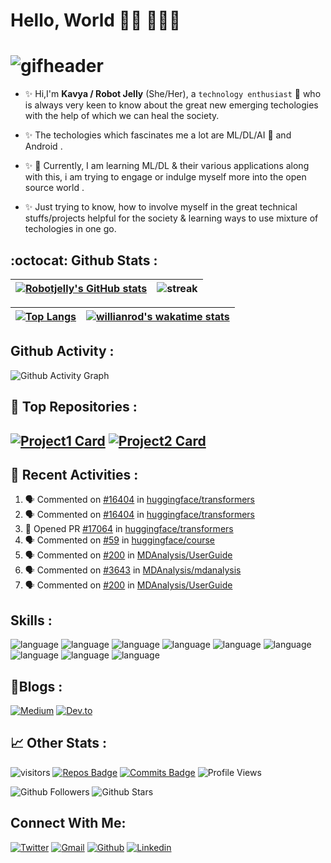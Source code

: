 # Hello, World 👋🏼 👩🏾‍💻


# ![gifheader](https://user-images.githubusercontent.com/36916536/166684283-53a55102-c443-4cb1-9730-dc39e35027c5.gif)

- :sparkles: Hi,I'm **Kavya / Robot Jelly** (She/Her), a `technology enthusiast` :robot: who is always very keen to know about the great new emerging techologies with the help of which we can heal the society. 

- :sparkles: The techologies which fascinates me a lot are ML/DL/AI :robot: and Android . 

- :sparkles: 🔭 Currently, I am learning ML/DL & their various applications along with this, i am trying to engage or indulge myself more into the open source world .

- :sparkles: Just trying to know, how to involve myself in the great technical stuffs/projects helpful for the society & learning ways to use mixture of techologies in one go.

**:octocat: Github Stats :**
---
|[![Robotjelly's GitHub stats](https://github-readme-stats.vercel.app/api?username=robotjellyzone&count_private=true&show_icons=true&theme=solarized-light&include_all_commits=true)](https://github.com/robotjellyzone)|![streak](https://github-readme-streak-stats.herokuapp.com/?user=robotjellyzone&theme=solarized-light)|
|---------------------------------------|--------------------------------------------|


|[![Top Langs](https://github-readme-stats.vercel.app/api/top-langs/?username=robotjellyzone&layout=compact&theme=highcontrast)](https://github.com/robotjellyzone)|[![willianrod's wakatime stats](https://github-readme-stats.vercel.app/api/wakatime?username=robotjelly&layout=compact&theme=highcontrast)](https://github.com/robotjellyzone)|
|---------------------------------------------------|------------------------------------------------------------------------------------------------|

**Github Activity :**
---
![Github Activity Graph](https://mysterious-depths-79545.herokuapp.com/graph?username=robotjellyzone&theme=synthwave-84)

📌 **Top Repositories :**
---
[![Project1 Card](https://github-readme-stats.vercel.app/api/pin/?username=robotjellyzone&repo=project-sagemaker-for-sentiment-analysis&theme=buefy)](https://github.com/robotjellyzone)
[![Project2 Card](https://github-readme-stats.vercel.app/api/pin/?username=robotjellyzone&repo=Logo-Quiz-Game-Using-Kotlin&theme=buefy)](https://github.com/robotjellyzone)
---

📌 Recent Activities :
---
<!--START_SECTION:activity-->
1. 🗣 Commented on [#16404](https://github.com/huggingface/transformers/issues/16404) in [huggingface/transformers](https://github.com/huggingface/transformers)
2. 🗣 Commented on [#16404](https://github.com/huggingface/transformers/issues/16404) in [huggingface/transformers](https://github.com/huggingface/transformers)
3. 💪 Opened PR [#17064](https://github.com/huggingface/transformers/pull/17064) in [huggingface/transformers](https://github.com/huggingface/transformers)
4. 🗣 Commented on [#59](https://github.com/huggingface/course/issues/59) in [huggingface/course](https://github.com/huggingface/course)
5. 🗣 Commented on [#200](https://github.com/MDAnalysis/UserGuide/issues/200) in [MDAnalysis/UserGuide](https://github.com/MDAnalysis/UserGuide)
6. 🗣 Commented on [#3643](https://github.com/MDAnalysis/mdanalysis/issues/3643) in [MDAnalysis/mdanalysis](https://github.com/MDAnalysis/mdanalysis)
7. 🗣 Commented on [#200](https://github.com/MDAnalysis/UserGuide/issues/200) in [MDAnalysis/UserGuide](https://github.com/MDAnalysis/UserGuide)
<!--END_SECTION:activity-->

**Skills :**
---
![language](https://img.shields.io/badge/Python-FFD43B?style=for-the-badge&logo=python&logoColor=darkgreen)
![language](https://img.shields.io/badge/Java-ED8B00?style=for-the-badge&logo=java&logoColor=white)
![language](https://img.shields.io/badge/Kotlin-0095D5?&style=for-the-badge&logo=kotlin&logoColor=white)
![language](https://img.shields.io/badge/scikit_learn-F7931E?style=for-the-badge&logo=scikit-learn&logoColor=white)
![language](https://img.shields.io/badge/Keras-D00000?style=for-the-badge&logo=Keras&logoColor=white)
![language](https://img.shields.io/badge/Numpy-777BB4?style=for-the-badge&logo=numpy&logoColor=white)
![language](https://img.shields.io/badge/Pandas-2C2D72?style=for-the-badge&logo=pandas&logoColor=white)
![language](https://img.shields.io/badge/MySQL-00000F?style=for-the-badge&logo=mysql&logoColor=white)
![language](https://img.shields.io/badge/Jupyter-F37626.svg?&style=for-the-badge&logo=Jupyter&logoColor=white)

**📝Blogs :**
---
[![Medium](https://img.shields.io/badge/Medium-12100E?style=for-the-badge&logo=medium&logoColor=white)](https://medium.com/@robotjelly.zone)
[![Dev.to](https://img.shields.io/badge/dev.to-0A0A0A?style=for-the-badge&logo=dev.to&logoColor=white)](https://dev.to/robotjellyzone)

**📈 Other Stats :**
---
![visitors](https://visitor-badge.glitch.me/badge?page_id=robotjellyzone.readme&left_color=green&right_color=red)
[![Repos Badge](https://badges.pufler.dev/repos/robotjellyzone)](https://badges.pufler.dev)
[![Commits Badge](https://badges.pufler.dev/commits/all/robotjellyzone)](https://badges.pufler.dev)
![Profile Views](https://komarev.com/ghpvc/?username=robotjellyzone&color=ff69b4)

![Github Followers](https://img.shields.io/github/followers/robotjellyzone?style=social)
![Github Stars](https://img.shields.io/github/stars/robotjellyzone?style=social)

**Connect With Me:**
---
[![Twitter](https://img.shields.io/badge/Twitter-1DA1F2?style=for-the-badge&logo=twitter&logoColor=white)](https://twitter.com/iamrobotjelly)
[![Gmail](https://img.shields.io/badge/Gmail-D14836?style=for-the-badge&logo=gmail&logoColor=white)](robotjelly.zone@gmail.com)
[![Github](https://img.shields.io/badge/GitHub-100000?style=for-the-badge&logo=github&logoColor=white)](https://github.com/robotjellyzone)
[![Linkedin](https://img.shields.io/badge/LinkedIn-0077B5?style=for-the-badge&logo=linkedin&logoColor=white)](https://in.linkedin.com/in/robot-jelly-technologist-enthusiast-0703)






<!--
**robotjellyzone/robotjellyzone** is a ✨ _special_ ✨ repository because its `README.md` (this file) appears on your GitHub profile.

Here are some ideas to get you started:

- 🔭 I’m currently working on ...
- 🌱 I’m currently learning ...
- 👯 I’m looking to collaborate on ...
- 🤔 I’m looking for help with ...
- 💬 Ask me about ...
- 📫 How to reach me: ...
- 😄 Pronouns: ...
- ⚡ Fun fact: ...
-->
